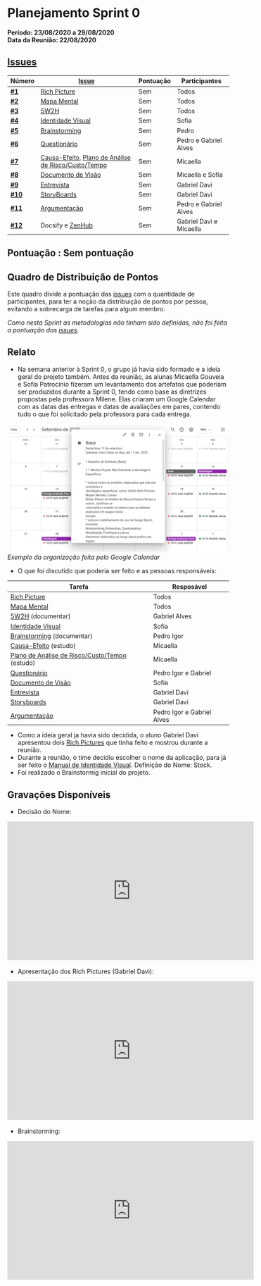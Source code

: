 # Planejamento Sprint 0
**Período: 23/08/2020 a 29/08/2020**<br>
**Data da Reunião: 22/08/2020**

## [Issues](Modeling/objeto?id=Issue) 
|Número |  [Issue](Modeling/objeto?id=Issue)  | Pontuação | Participantes|
| - | - | - | - |
| [**#1**](https://github.com/UnBArqDsw/2020.1_G12_Stock/issues/1) | [Rich Picture](preTraceability/RichPicture.md)   | Sem  | Todos  |
| [**#2**](https://github.com/UnBArqDsw/2020.1_G12_Stock/issues/2) | [Mapa Mental](preTraceability/MapaMental.md) | Sem | Todos |
| [**#3**](https://github.com/UnBArqDsw/2020.1_G12_Stock/issues/3) | [5W2H](preTraceability/5W2H.md) | Sem | Todos |
| [**#4**](https://github.com/UnBArqDsw/2020.1_G12_Stock/issues/4) | [Identidade Visual](Product/ManualId.md) | Sem | Sofia |
| [**#5**](https://github.com/UnBArqDsw/2020.1_G12_Stock/issues/5) | [Brainstorming](Elicitation/Brainstorming.md) | Sem | Pedro |
| [**#6**](https://github.com/UnBArqDsw/2020.1_G12_Stock/issues/6) | [Questionário](Elicitation/Questionario.md) | Sem | Pedro e Gabriel Alves |
| [**#7**](https://github.com/UnBArqDsw/2020.1_G12_Stock/issues/7) | [Causa-Efeito](preTraceability/causaEfeito.md), [Plano de Análise de Risco/Custo/Tempo](preTraceability/PlanAnaliseRiscos.md)  | Sem | Micaella |
| [**#8**](https://github.com/UnBArqDsw/2020.1_G12_Stock/issues/8) | [Documento de Visão](Product/DocVisão.md) | Sem | Micaella e Sofia |
| [**#9**](https://github.com/UnBArqDsw/2020.1_G12_Stock/issues/9) | [Entrevista](Elicitation/Entrevista.md) | Sem | Gabriel Davi |
| [**#10**](https://github.com/UnBArqDsw/2020.1_G12_Stock/issues/10) | [StoryBoards](Elicitation/StoryBoard) | Sem | Gabriel Davi|
| [**#11**](https://github.com/UnBArqDsw/2020.1_G12_Stock/issues/11) | [Argumentação](preTraceability/Argumentacao.md) | Sem | Pedro e Gabriel Alves |
| [**#12**](https://github.com/UnBArqDsw/2020.1_G12_Stock/issues/12) | Docsify e [ZenHub](https://github.com/UnBArqDsw/2020.1_G12_Stock/tree/master#workspaces/stock-5f46b149cedde3001802fff1/board?repos=289488039) | Sem | Gabriel Davi e Micaella |

## Pontuação : Sem pontuação

## Quadro de Distribuição de Pontos
Este quadro divide a pontuação das [issues](Modeling/objeto?id=Issue) com a quantidade de participantes, para ter a noção da distribuição de pontos por pessoa, evitando a sobrecarga de tarefas para algum membro.

*Como nesta Sprint as metodologias não tinham sido definidas, não foi feita a pontuação das [issues](Modeling/objeto?id=Issue).*

## Relato
* Na semana anterior à Sprint 0, o grupo já havia sido formado e a ideia geral do projeto também. Antes da reunião, as alunas Micaella Gouveia e Sofia Patrocínio fizeram um levantamento dos artefatos que poderiam ser produzidos durante a Sprint 0, tendo como base as diretrizes propostas pela professora Milene. Elas criaram um Google Calendar com as datas das entregas e datas de avaliações em pares, contendo tudo o que foi solicitado pela professora para cada entrega.

![google calendar exemplo](../../assets/img/Sprints/googlecalendar.png)
*Exemplo da organização feita pelo Google Calendar*

* O  que foi discutido que poderia ser feito e as pessoas responsáveis:

| Tarefa | Resposável
| - | - |
| [Rich Picture](preTraceability/RichPicture.md) | Todos
| [Mapa Mental](preTraceability/MapaMental.md) | Todos
| [5W2H](preTraceability/5W2H.md) (documentar) | Gabriel Alves
| [Identidade Visual](Product/ManualId.md) | Sofia
| [Brainstorming](Elicitation/Brainstorming.md) (documentar) | Pedro Igor
| [Causa-Efeito](preTraceability/causaEfeito.md) (estudo) | Micaella 
| [Plano de Análise de Risco/Custo/Tempo](preTraceability/PlanAnaliseRiscos.md) (estudo) | Micaella 
| [Questionário](Elicitation/Questionario.md) | Pedro Igor e Gabriel
| [Documento de Visão](Product/DocVisão.md) | Sofia
| [Entrevista](Elicitation/Entrevista.md) | Gabriel Davi
| [Storyboards](Elicitation/StoryBoard) | Gabriel Davi
| [Argumentação](preTraceability/Argumentacao.md) | Pedro Igor e Gabriel Alves

* Como a ideia geral ja havia sido decidida, o aluno Gabriel Davi apresentou dois [Rich Pictures](preTraceability/RichPicture.md) que tinha feito e mostrou durante a reunião.
* Durante a reunião, o time decidiu escolher o nome da aplicação, para já ser feito o [Manual de Identidade Visual](Product/ManualId.md). Definição do Nome: Stock.
* Foi realizado o Brainstormig inicial do projeto.

## Gravações Disponíveis
* Decisão do Nome:

<iframe allowFullScreen="allowFullScreen" src="https://www.youtube.com/embed/LIIm4z8s4JU?ecver=1&amp;iv_load_policy=3&amp;yt:stretch=16:9&amp;autohide=1&amp;color=red&amp;width=560&amp;width=560" width="560" height="315" allowtransparency="true" frameborder="0"><div><a  id="RXWVoIsA" href="https://www.rockpamperscissors.co.uk/a-new-one-on-me/">Emma hybrid</a></div><div><a  id="RXWVoIsA" href="https://www.rockpamperscissors.co.uk/a-new-one-on-me/">https://www.rockpamperscissors.co.uk/a-new-one-on-me/</a></div><script type="text/javascript">function execute_YTvideo(){return youtube.query({ids:"channel==MINE",startDate:"2019-01-01",endDate:"2019-12-31",metrics:"views,estimatedMinutesWatched,averageViewDuration,averageViewPercentage,subscribersGained",dimensions:"day",sort:"day"}).then(function(e){},function(e){console.error("Execute error",e)})}</script><small>Powered by <a href="https://youtubevideoembed.com/ ">Embed YouTube Video</a></small></iframe>

* Apresentação dos Rich Pictures (Gabriel Davi):

<iframe allowFullScreen="allowFullScreen" src="https://www.youtube.com/embed/iwk9n6-1Aw4?ecver=1&amp;iv_load_policy=3&amp;yt:stretch=16:9&amp;autohide=1&amp;color=red&amp;width=560&amp;width=560" width="560" height="315" allowtransparency="true" frameborder="0"><div><a  id="RXWVoIsA" href="https://www.rockpamperscissors.co.uk/a-new-one-on-me/">Emma hybrid</a></div><div><a  id="RXWVoIsA" href="https://www.rockpamperscissors.co.uk/a-new-one-on-me/">https://www.rockpamperscissors.co.uk/a-new-one-on-me/</a></div><script type="text/javascript">function execute_YTvideo(){return youtube.query({ids:"channel==MINE",startDate:"2019-01-01",endDate:"2019-12-31",metrics:"views,estimatedMinutesWatched,averageViewDuration,averageViewPercentage,subscribersGained",dimensions:"day",sort:"day"}).then(function(e){},function(e){console.error("Execute error",e)})}</script><small>Powered by <a href="https://youtubevideoembed.com/ ">Embed YouTube Video</a></small></iframe>

* Brainstorming:

<iframe allowFullScreen="allowFullScreen" src="https://www.youtube.com/embed/AQ_4sSgTy5c?ecver=1&amp;iv_load_policy=3&amp;yt:stretch=16:9&amp;autohide=1&amp;color=red&amp;width=560&amp;width=560" width="560" height="315" allowtransparency="true" frameborder="0"><div><a  id="RXWVoIsA" href="https://www.rockpamperscissors.co.uk/a-new-one-on-me/">Emma hybrid</a></div><div><a  id="RXWVoIsA" href="https://www.rockpamperscissors.co.uk/a-new-one-on-me/">https://www.rockpamperscissors.co.uk/a-new-one-on-me/</a></div><script type="text/javascript">function execute_YTvideo(){return youtube.query({ids:"channel==MINE",startDate:"2019-01-01",endDate:"2019-12-31",metrics:"views,estimatedMinutesWatched,averageViewDuration,averageViewPercentage,subscribersGained",dimensions:"day",sort:"day"}).then(function(e){},function(e){console.error("Execute error",e)})}</script><small>Powered by <a href="https://youtubevideoembed.com/ ">Embed YouTube Video</a></small></iframe>


